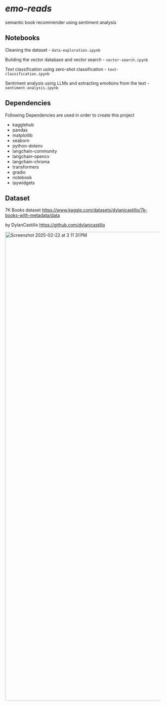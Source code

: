 
# *emo-reads*

semantic book recommender using sentiment analysis

## Notebooks

Cleaning the dataset - `data-exploration.ipynb`

Building the vector database and vector search - `vector-search.ipynb`

Text classification using zero-shot classification - `text-classification.ipynb`

Sentiment analysis using LLMs and extracting emotions from the text - `sentiment-analysis.ipynb`

## Dependencies

Following Dependencies are used in order to create this project

 - kagglehub
 - pandas
 - matplotlib
 - seaborn
 - python-dotenv
 - langchain-community
 - langchain-opencv
 - langchain-chroma
 - transformers
 - gradio
 - notebook
 - ipywidgets


## Dataset

7K Books dataset https://www.kaggle.com/datasets/dylanjcastillo/7k-books-with-metadata/data

by DylanCastillo 
https://github.com/dylanjcastillo

<img width="1512" alt="Screenshot 2025-02-22 at 3 11 31 PM" src="https://github.com/user-attachments/assets/1d7fa8e2-effa-490b-bf44-51bae080572b" />










